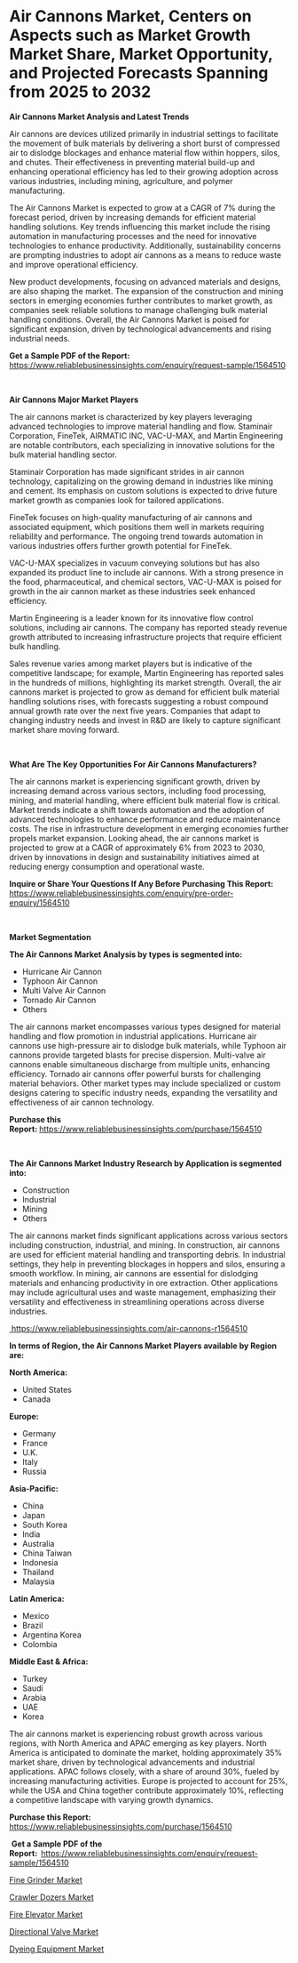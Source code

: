 <p><h1>Air Cannons Market, Centers on Aspects such as Market Growth Market Share, Market Opportunity, and Projected Forecasts Spanning from 2025 to 2032</h1></p><p><strong>Air Cannons Market Analysis and Latest Trends</strong></p>
<p><p>Air cannons are devices utilized primarily in industrial settings to facilitate the movement of bulk materials by delivering a short burst of compressed air to dislodge blockages and enhance material flow within hoppers, silos, and chutes. Their effectiveness in preventing material build-up and enhancing operational efficiency has led to their growing adoption across various industries, including mining, agriculture, and polymer manufacturing.</p><p>The Air Cannons Market is expected to grow at a CAGR of 7% during the forecast period, driven by increasing demands for efficient material handling solutions. Key trends influencing this market include the rising automation in manufacturing processes and the need for innovative technologies to enhance productivity. Additionally, sustainability concerns are prompting industries to adopt air cannons as a means to reduce waste and improve operational efficiency.</p><p>New product developments, focusing on advanced materials and designs, are also shaping the market. The expansion of the construction and mining sectors in emerging economies further contributes to market growth, as companies seek reliable solutions to manage challenging bulk material handling conditions. Overall, the Air Cannons Market is poised for significant expansion, driven by technological advancements and rising industrial needs.</p></p>
<p><strong>Get a Sample PDF of the Report:&nbsp;</strong> <a href="https://www.reliablebusinessinsights.com/enquiry/request-sample/1564510?utm_campaign=117&utm_medium=2&utm_source=Github&utm_content=ia&utm_term=16022025&utm_id=air-cannons">https://www.reliablebusinessinsights.com/enquiry/request-sample/1564510</a></p>
<p>&nbsp;</p>
<p><strong>Air Cannons Major Market Players</strong></p>
<p><p>The air cannons market is characterized by key players leveraging advanced technologies to improve material handling and flow. Staminair Corporation, FineTek, AIRMATIC INC, VAC-U-MAX, and Martin Engineering are notable contributors, each specializing in innovative solutions for the bulk material handling sector.</p><p>Staminair Corporation has made significant strides in air cannon technology, capitalizing on the growing demand in industries like mining and cement. Its emphasis on custom solutions is expected to drive future market growth as companies look for tailored applications.</p><p>FineTek focuses on high-quality manufacturing of air cannons and associated equipment, which positions them well in markets requiring reliability and performance. The ongoing trend towards automation in various industries offers further growth potential for FineTek.</p><p>VAC-U-MAX specializes in vacuum conveying solutions but has also expanded its product line to include air cannons. With a strong presence in the food, pharmaceutical, and chemical sectors, VAC-U-MAX is poised for growth in the air cannon market as these industries seek enhanced efficiency.</p><p>Martin Engineering is a leader known for its innovative flow control solutions, including air cannons. The company has reported steady revenue growth attributed to increasing infrastructure projects that require efficient bulk handling.</p><p>Sales revenue varies among market players but is indicative of the competitive landscape; for example, Martin Engineering has reported sales in the hundreds of millions, highlighting its market strength. Overall, the air cannons market is projected to grow as demand for efficient bulk material handling solutions rises, with forecasts suggesting a robust compound annual growth rate over the next five years. Companies that adapt to changing industry needs and invest in R&D are likely to capture significant market share moving forward.</p></p>
<p>&nbsp;</p>
<p><strong>What Are The Key Opportunities For Air Cannons Manufacturers?</strong></p>
<p><p>The air cannons market is experiencing significant growth, driven by increasing demand across various sectors, including food processing, mining, and material handling, where efficient bulk material flow is critical. Market trends indicate a shift towards automation and the adoption of advanced technologies to enhance performance and reduce maintenance costs. The rise in infrastructure development in emerging economies further propels market expansion. Looking ahead, the air cannons market is projected to grow at a CAGR of approximately 6% from 2023 to 2030, driven by innovations in design and sustainability initiatives aimed at reducing energy consumption and operational waste.</p></p>
<p><strong>Inquire or Share Your Questions If Any Before Purchasing This Report:</strong> <a href="https://www.reliablebusinessinsights.com/enquiry/pre-order-enquiry/1564510?utm_campaign=117&utm_medium=2&utm_source=Github&utm_content=ia&utm_term=16022025&utm_id=air-cannons">https://www.reliablebusinessinsights.com/enquiry/pre-order-enquiry/1564510</a></p>
<p>&nbsp;</p>
<p><strong>Market Segmentation</strong></p>
<p><strong>The Air Cannons Market Analysis by types is segmented into:</strong></p>
<p><ul><li>Hurricane Air Cannon</li><li>Typhoon Air Cannon</li><li>Multi Valve Air Cannon</li><li>Tornado Air Cannon</li><li>Others</li></ul></p>
<p><p>The air cannons market encompasses various types designed for material handling and flow promotion in industrial applications. Hurricane air cannons use high-pressure air to dislodge bulk materials, while Typhoon air cannons provide targeted blasts for precise dispersion. Multi-valve air cannons enable simultaneous discharge from multiple units, enhancing efficiency. Tornado air cannons offer powerful bursts for challenging material behaviors. Other market types may include specialized or custom designs catering to specific industry needs, expanding the versatility and effectiveness of air cannon technology.</p></p>
<p><strong>Purchase this Report:&nbsp;</strong><a href="https://www.reliablebusinessinsights.com/purchase/1564510?utm_campaign=117&utm_medium=2&utm_source=Github&utm_content=ia&utm_term=16022025&utm_id=air-cannons">https://www.reliablebusinessinsights.com/purchase/1564510</a></p>
<p>&nbsp;</p>
<p><strong>The Air Cannons Market Industry Research by Application is segmented into:</strong></p>
<p><ul><li>Construction</li><li>Industrial</li><li>Mining</li><li>Others</li></ul></p>
<p><p>The air cannons market finds significant applications across various sectors including construction, industrial, and mining. In construction, air cannons are used for efficient material handling and transporting debris. In industrial settings, they help in preventing blockages in hoppers and silos, ensuring a smooth workflow. In mining, air cannons are essential for dislodging materials and enhancing productivity in ore extraction. Other applications may include agricultural uses and waste management, emphasizing their versatility and effectiveness in streamlining operations across diverse industries.</p></p>
<p><a href="https://www.reliablebusinessinsights.com/air-cannons-r1564510?utm_campaign=117&utm_medium=2&utm_source=Github&utm_content=ia&utm_term=16022025&utm_id=air-cannons">&nbsp;https://www.reliablebusinessinsights.com/air-cannons-r1564510</a></p>
<p><strong>In terms of Region, the Air Cannons Market Players available by Region are:</strong></p>
<p>
    <p> <strong> North America: </strong>
        <ul>
            <li>United States</li>
            <li>Canada</li>
        </ul>
        </p> 
    <p> <strong> Europe: </strong>
        <ul>
            <li>Germany</li>
            <li>France</li>
            <li>U.K.</li>
            <li>Italy</li>
            <li>Russia</li>
        </ul>
        </p> 
    <p> <strong> Asia-Pacific: </strong>
        <ul>
            <li>China</li>
            <li>Japan</li>
            <li>South Korea</li>
            <li>India</li>
            <li>Australia</li>
            <li>China Taiwan</li>
            <li>Indonesia</li>
            <li>Thailand</li>
            <li>Malaysia</li>
        </ul>
        </p> 
    <p> <strong> Latin America: </strong>
        <ul>
            <li>Mexico</li>
            <li>Brazil</li>
            <li>Argentina Korea</li>
            <li>Colombia</li>
        </ul>
        </p> 
    <p> <strong> Middle East & Africa: </strong>
        <ul>
            <li>Turkey</li>
            <li>Saudi</li>
            <li>Arabia</li>
            <li>UAE</li>
            <li>Korea</li>
        </ul>
    </p>
    </p>
<p><p>The air cannons market is experiencing robust growth across various regions, with North America and APAC emerging as key players. North America is anticipated to dominate the market, holding approximately 35% market share, driven by technological advancements and industrial applications. APAC follows closely, with a share of around 30%, fueled by increasing manufacturing activities. Europe is projected to account for 25%, while the USA and China together contribute approximately 10%, reflecting a competitive landscape with varying growth dynamics.</p></p>
<p><strong>Purchase this Report: </strong><a href="https://www.reliablebusinessinsights.com/purchase/1564510?utm_campaign=117&utm_medium=2&utm_source=Github&utm_content=ia&utm_term=16022025&utm_id=air-cannons">https://www.reliablebusinessinsights.com/purchase/1564510</a></p>
<p>&nbsp;<strong>Get a Sample PDF of the Report:&nbsp;&nbsp;</strong><a href="https://www.reliablebusinessinsights.com/enquiry/request-sample/1564510?utm_campaign=117&utm_medium=2&utm_source=Github&utm_content=ia&utm_term=16022025&utm_id=air-cannons">https://www.reliablebusinessinsights.com/enquiry/request-sample/1564510</a></p>
<p><strong></strong></p>
<p><p><a href="https://github.com/nkbaroga/Market-Research-Report-List-1/blob/main/fine-grinder-market.md?utm_campaign=117&utm_medium=2&utm_source=Github&utm_content=ia&utm_term=16022025&utm_id=air-cannons">Fine Grinder Market</a></p><p><a href="https://github.com/lateshab69/Market-Research-Report-List-1/blob/main/crawler-dozers-market.md?utm_campaign=117&utm_medium=2&utm_source=Github&utm_content=ia&utm_term=16022025&utm_id=air-cannons">Crawler Dozers Market</a></p><p><a href="https://github.com/elvutedipela/Market-Research-Report-List-1/blob/main/fire-elevator-market.md?utm_campaign=117&utm_medium=2&utm_source=Github&utm_content=ia&utm_term=16022025&utm_id=air-cannons">Fire Elevator Market</a></p><p><a href="https://github.com/chongseney974/Market-Research-Report-List-1/blob/main/directional-valve-market.md?utm_campaign=117&utm_medium=2&utm_source=Github&utm_content=ia&utm_term=16022025&utm_id=air-cannons">Directional Valve Market</a></p><p><a href="https://github.com/hedbomkrahe/Market-Research-Report-List-1/blob/main/dyeing-equipment-market.md?utm_campaign=117&utm_medium=2&utm_source=Github&utm_content=ia&utm_term=16022025&utm_id=air-cannons">Dyeing Equipment Market</a></p></p>